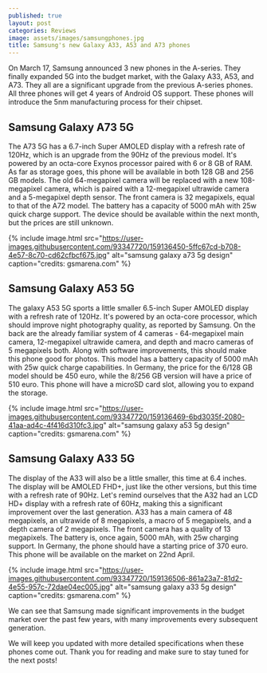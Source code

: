 ```yaml
---
published: true
layout: post
categories: Reviews
image: assets/images/samsungphones.jpg
title: Samsung's new Galaxy A33, A53 and A73 phones
---
```


On March 17, Samsung announced 3 new phones in the A-series. They finally expanded 5G into the budget market, with the Galaxy A33, A53, and A73. They all are a significant upgrade from the previous A-series phones. All three phones will get 4 years of Android OS support. These phones will introduce the 5nm manufacturing process for their chipset.

## Samsung Galaxy A73 5G

The A73 5G has a 6.7-inch Super AMOLED display with a refresh rate of 120Hz, which is an upgrade from the 90Hz of the previous model. It's powered by an octa-core Exynos processor paired with 6 or 8 GB of RAM. As far as storage goes, this phone will be available in both 128 GB and 256 GB models. The old 64-megapixel camera will be replaced with a new 108-megapixel camera, which is paired with a 12-megapixel ultrawide camera and a 5-megapixel depth sensor. The front camera is 32 megapixels, equal to that of the A72 model. The battery has a capacity of 5000 mAh with 25w quick charge support. The device should be available within the next month, but the prices are still unknown.

{% include image.html src="https://user-images.githubusercontent.com/93347720/159136450-5ffc67cd-b708-4e57-8c70-cd62cfbcf675.jpg" alt="samsung galaxy a73 5g design" caption="credits: gsmarena.com" %}

## Samsung Galaxy A53 5G

The galaxy A53 5G sports a little smaller 6.5-inch Super AMOLED display with a refresh rate of 120Hz. It's powered by an octa-core processor, which should improve night photography quality, as reported by Samsung. On the back are the already familiar system of 4 cameras - 64-megapixel main camera, 12-megapixel ultrawide camera, and depth and macro cameras of 5 megapixels both. Along with software improvements, this should make this phone good for photos. This model has a battery capacity of 5000 mAh with 25w quick charge capabilities. In Germany, the price for the 6/128 GB model should be 450 euro, while the 8/256 GB version will have a price of 510 euro. This phone will have a microSD card slot, allowing you to expand the storage.

{% include image.html src="https://user-images.githubusercontent.com/93347720/159136469-6bd3035f-2080-41aa-ad4c-4f416d310fc3.jpg" alt="samsung galaxy a53 5g design" caption="credits: gsmarena.com" %}

## Samsung Galaxy A33 5G

The display of the A33 will also be a little smaller, this time at 6.4 inches. The display will be AMOLED FHD+, just like the other versions, but this time with a refresh rate of 90Hz. Let's remind ourselves that the A32 had an LCD HD+ display with a refresh rate of 60Hz, making this a significant improvement over the last generation. A33 has a main camera of 48 megapixels, an ultrawide of 8 megapixels, a macro of 5 megapixels, and a depth camera of 2 megapixels. The front camera has a quality of 13 megapixels. The battery is, once again, 5000 mAh, with 25w charging support. In Germany, the phone should have a starting price of 370 euro. This phone will be available on the market on 22nd April. 

{% include image.html src="https://user-images.githubusercontent.com/93347720/159136506-861a23a7-81d2-4e55-957c-72dae04ec005.jpg" alt="samsung galaxy a33 5g design" caption="credits: gsmarena.com" %}

We can see that Samsung made significant improvements in the budget market over the past few years, with many improvements every subsequent generation.

We will keep you updated with more detailed specifications when these phones come out. Thank you for reading and make sure to stay tuned for the next posts!
